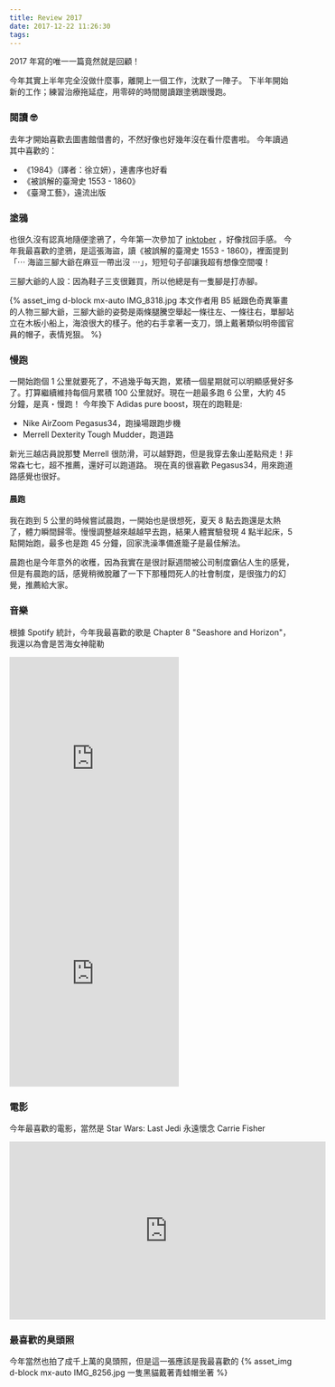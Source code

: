 ```yaml
---
title: Review 2017
date: 2017-12-22 11:26:30
tags:
---
```


2017 年寫的唯一一篇竟然就是回顧！

<!--more-->

今年其實上半年完全沒做什麼事，離開上一個工作，沈默了一陣子。
下半年開始新的工作；練習治療拖延症，用零碎的時間閱讀跟塗鴉跟慢跑。

### 閱讀 🤓

去年才開始喜歡去圖書館借書的，不然好像也好幾年沒在看什麼書啦。
今年讀過其中喜歡的：

- 《1984》（譯者：徐立妍），連書序也好看
- 《被誤解的臺灣史 1553 - 1860》
- 《臺灣工藝》，遠流出版

### 塗鴉

也很久沒有認真地隨便塗鴉了，今年第一次參加了 [inktober](http://mrjakeparker.com/inktober) ，好像找回手感。
今年我最喜歡的塗鴉，是這張海盜，讀《被誤解的臺灣史 1553 - 1860》，裡面提到「⋯ 海盜三腳大爺在麻豆一帶出沒 ⋯」，短短句子卻讓我超有想像空間嗄！

三腳大爺的人設：因為鞋子三支很難買，所以他總是有一隻腳是打赤腳。

{% asset_img d-block mx-auto IMG_8318.jpg 本文作者用 B5 紙跟色奇異筆畫的人物三腳大爺，三腳大爺的姿勢是兩條腿騰空舉起一條往左、一條往右，單腳站立在木板小船上，海浪很大的樣子。他的右手拿著一支刀，頭上戴著類似明帝國官員的帽子，表情兇狠。 %}

### 慢跑

一開始跑個 1 公里就要死了，不過幾乎每天跑，累積一個星期就可以明顯感覺好多了。打算繼續維持每個月累積 100 公里就好。現在一趟最多跑 6 公里，大約 45 分鐘，是真・慢跑！
今年換下 Adidas pure boost，現在的跑鞋是:

- Nike AirZoom Pegasus34，跑操場跟跑步機
- Merrell Dexterity Tough Mudder，跑道路

新光三越店員說那雙 Merrell 很防滑，可以越野跑，但是我穿去象山差點飛走！非常森七七，超不推薦，還好可以跑道路。
現在真的很喜歡 Pegasus34，用來跑道路感覺也很好。

#### 晨跑

我在跑到 5 公里的時候嘗試晨跑，一開始也是很想死，夏天 8 點去跑還是太熱了，體力瞬間歸零。慢慢調整越來越越早去跑，結果人體實驗發現 4 點半起床，5 點開始跑，最多也是跑 45 分鐘，回家洗澡準備進籠子是最佳解法。

晨跑也是今年意外的收穫，因為我實在是很討厭週間被公司制度霸佔人生的感覺，但是有晨跑的話，感覺稍微脫離了一下下那種悶死人的社會制度，是很強力的幻覺，推薦給大家。

### 音樂

根據 Spotify 統計，今年我最喜歡的歌是 Chapter 8 "Seashore and Horizon"，我還以為會是苦海女神龍勒

<div class="text-center">

  <iframe src="https://open.spotify.com/embed/track/3b3FH3QTg4CBcucfZ4oQsR" width="300" height="380" frameborder="0" allowtransparency="true"></iframe>
  <iframe src="https://open.spotify.com/embed/track/4ZfgwiNxSFIS8OeFmQBBLN" width="300" height="380" frameborder="0" allowtransparency="true"></iframe>
</div>

### 電影

今年最喜歡的電影，當然是 Star Wars: Last Jedi
永遠懷念 Carrie Fisher

<div class="text-center">
<iframe class="mb-5" width="560" height="315" src="https://www.youtube.com/embed/ZTLAx3VDX7g" frameborder="0" gesture="media" allow="encrypted-media" allowfullscreen></iframe>
</div>

### 最喜歡的臭頭照

今年當然也拍了成千上萬的臭頭照，但是這一張應該是我最喜歡的
{% asset_img  d-block mx-auto IMG_8256.jpg 一隻黑貓戴著青蛙帽坐著 %}

